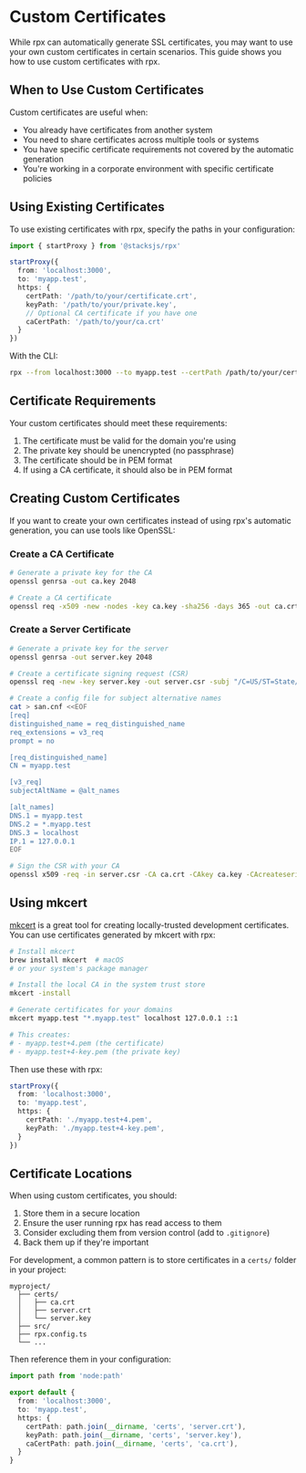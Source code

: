 # Custom Certificates

While rpx can automatically generate SSL certificates, you may want to use your own custom certificates in certain scenarios. This guide shows you how to use custom certificates with rpx.

## When to Use Custom Certificates

Custom certificates are useful when:

- You already have certificates from another system
- You need to share certificates across multiple tools or systems
- You have specific certificate requirements not covered by the automatic generation
- You're working in a corporate environment with specific certificate policies

## Using Existing Certificates

To use existing certificates with rpx, specify the paths in your configuration:

```ts
import { startProxy } from '@stacksjs/rpx'

startProxy({
  from: 'localhost:3000',
  to: 'myapp.test',
  https: {
    certPath: '/path/to/your/certificate.crt',
    keyPath: '/path/to/your/private.key',
    // Optional CA certificate if you have one
    caCertPath: '/path/to/your/ca.crt'
  }
})
```

With the CLI:

```bash
rpx --from localhost:3000 --to myapp.test --certPath /path/to/your/certificate.crt --keyPath /path/to/your/private.key
```

## Certificate Requirements

Your custom certificates should meet these requirements:

1. The certificate must be valid for the domain you're using
2. The private key should be unencrypted (no passphrase)
3. The certificate should be in PEM format
4. If using a CA certificate, it should also be in PEM format

## Creating Custom Certificates

If you want to create your own certificates instead of using rpx's automatic generation, you can use tools like OpenSSL:

### Create a CA Certificate

```bash
# Generate a private key for the CA
openssl genrsa -out ca.key 2048

# Create a CA certificate
openssl req -x509 -new -nodes -key ca.key -sha256 -days 365 -out ca.crt -subj "/C=US/ST=State/L=City/O=Organization/CN=My Custom CA"
```

### Create a Server Certificate

```bash
# Generate a private key for the server
openssl genrsa -out server.key 2048

# Create a certificate signing request (CSR)
openssl req -new -key server.key -out server.csr -subj "/C=US/ST=State/L=City/O=Organization/CN=myapp.test"

# Create a config file for subject alternative names
cat > san.cnf <<EOF
[req]
distinguished_name = req_distinguished_name
req_extensions = v3_req
prompt = no

[req_distinguished_name]
CN = myapp.test

[v3_req]
subjectAltName = @alt_names

[alt_names]
DNS.1 = myapp.test
DNS.2 = *.myapp.test
DNS.3 = localhost
IP.1 = 127.0.0.1
EOF

# Sign the CSR with your CA
openssl x509 -req -in server.csr -CA ca.crt -CAkey ca.key -CAcreateserial -out server.crt -days 365 -sha256 -extfile san.cnf -extensions v3_req
```

## Using mkcert

[mkcert](https://github.com/FiloSottile/mkcert) is a great tool for creating locally-trusted development certificates. You can use certificates generated by mkcert with rpx:

```bash
# Install mkcert
brew install mkcert  # macOS
# or your system's package manager

# Install the local CA in the system trust store
mkcert -install

# Generate certificates for your domains
mkcert myapp.test "*.myapp.test" localhost 127.0.0.1 ::1

# This creates:
# - myapp.test+4.pem (the certificate)
# - myapp.test+4-key.pem (the private key)
```

Then use these with rpx:

```ts
startProxy({
  from: 'localhost:3000',
  to: 'myapp.test',
  https: {
    certPath: './myapp.test+4.pem',
    keyPath: './myapp.test+4-key.pem',
  }
})
```

## Certificate Locations

When using custom certificates, you should:

1. Store them in a secure location
2. Ensure the user running rpx has read access to them
3. Consider excluding them from version control (add to `.gitignore`)
4. Back them up if they're important

For development, a common pattern is to store certificates in a `certs/` folder in your project:

```
myproject/
  ├── certs/
  │   ├── ca.crt
  │   ├── server.crt
  │   └── server.key
  ├── src/
  ├── rpx.config.ts
  └── ...
```

Then reference them in your configuration:

```ts
import path from 'node:path'

export default {
  from: 'localhost:3000',
  to: 'myapp.test',
  https: {
    certPath: path.join(__dirname, 'certs', 'server.crt'),
    keyPath: path.join(__dirname, 'certs', 'server.key'),
    caCertPath: path.join(__dirname, 'certs', 'ca.crt'),
  }
}
```
